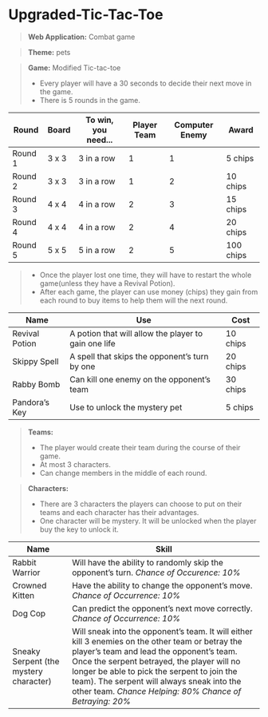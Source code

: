 # Upgraded-Tic-Tac-Toe
> **Web Application:** Combat game 

> **Theme:** pets

> **Game:** Modified Tic-tac-toe
> * Every player will have a 30 seconds to decide their next move in the game.
> * There is 5 rounds in the game.

| **Round**   | **Board**   | **To win, you need...** | **Player Team** | **Computer Enemy** | **Award** |
| ----------- |-------------| ----------------------- | --------------- | ------------------ | --------- |
| Round 1     | 3 x 3       | 3 in a row              | 1               | 1                  | 5 chips   |
| Round 2     | 3 x 3       | 3 in a row              | 1               | 2                  | 10 chips  |
| Round 3     | 4 x 4       | 4 in a row              | 2               | 3                  | 15 chips  |
| Round 4     | 4 x 4       | 4 in a row              | 2               | 4                  | 20 chips  |
| Round 5     | 5 x 5       | 5 in a row              | 2               | 5                  | 100 chips |

> * Once the player lost one time, they will have to restart the whole game(unless they have a Revival Potion).
> * After each game, the player can use money (chips) they gain from each round to buy items to help them will the next round.


| **Name**         | **Use**                                              | **Cost**   |
| ---------------- | ---------------------------------------------------- | ---------- |
| Revival Potion   | A potion that will allow the player to gain one life | 10 chips   |
| Skippy Spell     | A spell that skips the opponent’s turn by one        | 20 chips   |
| Rabby Bomb       | Can kill one enemy on the opponent’s team            | 30 chips   |
| Pandora’s Key    | Use to unlock the mystery pet                        | 5 chips    |

> **Teams:** 
> * The player would create their team during the course of their game.
> * At most 3 characters.
> * Can change members in the middle of each round.

> **Characters:**
> * There are 3 characters the players can choose to put on their teams and each character has their advantages.
> * One character will be mystery. It will be unlocked when the player buy the key to unlock it.


| **Name**                               | **Skill**                                                                            |
| -------------------------------------- | ------------------------------------------------------------------------------------ |
| Rabbit Warrior                         | Will have the ability to randomly skip the opponent’s turn. *Chance of Occurence: 10%* |
| Crowned Kitten                         | Have the ability to change the opponent’s move. *Chance of Occurrence: 10%* |
| Dog Cop                                | Can predict the opponent’s next move correctly. *Chance of Occurrence: 10%* |
| Sneaky Serpent (the mystery character) | Will sneak into the opponent’s team. It will either kill 3 enemies on the other team or betray the player’s team and lead the opponent’s team. Once the serpent betrayed, the player will no longer be able to pick the serpent to join the team). The serpent will always sneak into the other team. *Chance Helping: 80% Chance of Betraying: 20%* |
